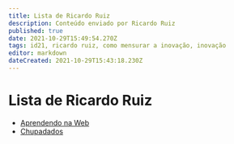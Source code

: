 ```yaml
---
title: Lista de Ricardo Ruiz
description: Conteúdo enviado por Ricardo Ruiz
published: true
date: 2021-10-29T15:49:54.270Z
tags: id21, ricardo ruiz, como mensurar a inovação, inovação
editor: markdown
dateCreated: 2021-10-29T15:43:18.230Z
---
```


# Lista de Ricardo Ruiz

- [Aprendendo na Web](/recursos/aprendendo-na-web)
- [Chupadados](/recursos/chupadados)